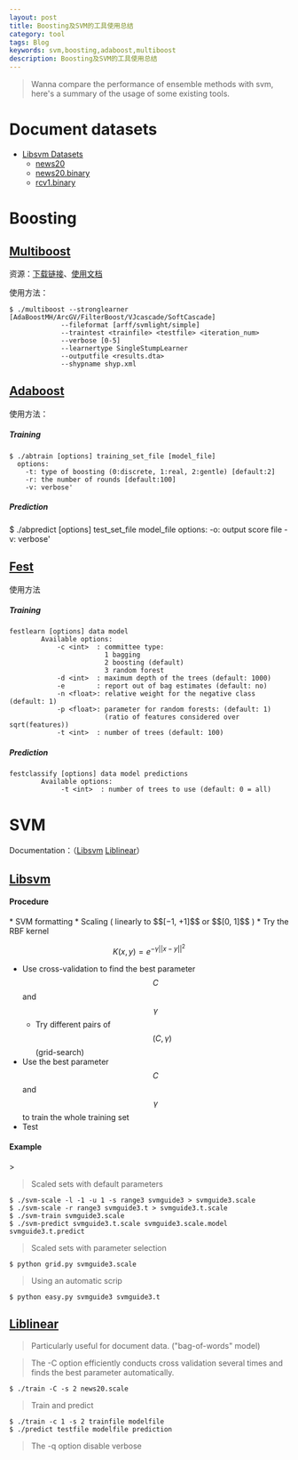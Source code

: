 ```yaml
---
layout: post
title: Boosting及SVM的工具使用总结
category: tool
tags: Blog
keywords: svm,boosting,adaboost,multiboost
description: Boosting及SVM的工具使用总结
---
```

>Wanna compare the performance of ensemble methods with svm, here's a summary of the usage of some existing tools.

# Document datasets
* [Libsvm Datasets](http://www.csie.ntu.edu.tw/~cjlin/libsvmtools/datasets/)
    * [news20](http://www.csie.ntu.edu.tw/~cjlin/libsvmtools/datasets/multiclass.html#news20)
    * [news20.binary](http://www.csie.ntu.edu.tw/~cjlin/libsvmtools/datasets/binary.html#news20.binary)
    * [rcv1.binary](http://www.csie.ntu.edu.tw/~cjlin/libsvmtools/datasets/binary.html#rcv1.binary)

# Boosting

## [Multiboost](http://www.multiboost.org/)

资源：[下载链接](http://www.multiboost.org/download/MultiBoost-1.2.02.zip?attredirects=0&d=1)、[使用文档](http://docs.google.com/viewer?a=v&pid=sites&srcid=bXVsdGlib29zdC5vcmd8d3d3fGd4OjE5YjY0MzgwNjNlNjU1NmY)

使用方法：

    $ ./multiboost --stronglearner [AdaBoostMH/ArcGV/FilterBoost/VJcascade/SoftCascade]
                 --fileformat [arff/svmlight/simple]
                 --traintest <trainfile> <testfile> <iteration_num>
                 --verbose [0-5]
                 --learnertype SingleStumpLearner
                 --outputfile <results.dta>
                 --shypname shyp.xml

## [Adaboost](https://github.com/yamaguchi23/adaboost)

使用方法：
<h5>Training</h5>  

    $ ./abtrain [options] training_set_file [model_file]  
      options:  
        -t: type of boosting (0:discrete, 1:real, 2:gentle) [default:2]  
        -r: the number of rounds [default:100]  
        -v: verbose'

<h5>Prediction</h5>  
    $ ./abpredict [options] test_set_file model_file  
      options:  
        -o: output score file  
        -v: verbose'

## [Fest](http://lowrank.net/nikos/fest/)

使用方法
<h5>Training</h5>

    festlearn [options] data model
            Available options:
                -c <int>  : committee type:
                            1 bagging
                            2 boosting (default)
                            3 random forest
                -d <int>  : maximum depth of the trees (default: 1000)
                -e        : report out of bag estimates (default: no)
                -n <float>: relative weight for the negative class (default: 1)
                -p <float>: parameter for random forests: (default: 1)
                            (ratio of features considered over sqrt(features))
                -t <int>  : number of trees (default: 100)

<h5>Prediction</h5>

    festclassify [options] data model predictions
            Available options:
                 -t <int>  : number of trees to use (default: 0 = all)

# SVM

Documentation：（[Libsvm](http://www.csie.ntu.edu.tw/~cjlin/papers/guide/guide.pdf) [Liblinear](http://www.csie.ntu.edu.tw/~cjlin/papers/liblinear.pdf)）

## [Libsvm](http://www.csie.ntu.edu.tw/~cjlin/libsvm/index.html)

<h4>Procedure</h4>
* SVM formatting
* Scaling ( linearly to $$[−1, +1]$$ or $$[0, 1]$$ )
* Try the RBF kernel

$$ K(x, y)=e^{-\gamma ||x-y||^2} $$

* Use cross-validation to find the best parameter $$C$$ and $$\gamma$$
    * Try different pairs of $$(C, \gamma)$$ (grid-search)
* Use the best parameter $$C$$ and $$\gamma$$ to train the whole training set
* Test

<h4>Example</h4>>

> Scaled sets with default parameters

    $ ./svm-scale -l -1 -u 1 -s range3 svmguide3 > svmguide3.scale
    $ ./svm-scale -r range3 svmguide3.t > svmguide3.t.scale
    $ ./svm-train svmguide3.scale
    $ ./svm-predict svmguide3.t.scale svmguide3.scale.model svmguide3.t.predict

> Scaled sets with parameter selection

    $ python grid.py svmguide3.scale

> Using an automatic scrip

    $ python easy.py svmguide3 svmguide3.t

## [Liblinear](http://www.csie.ntu.edu.tw/~cjlin/liblinear/)

> Particularly useful for document data. ("bag-of-words" model)

> The -C option efficiently conducts cross validation several times and finds
the best parameter automatically.

    $ ./train -C -s 2 news20.scale

> Train and predict

    $ ./train -c 1 -s 2 trainfile modelfile
    $ ./predict testfile modelfile prediction

> The -q option disable verbose







